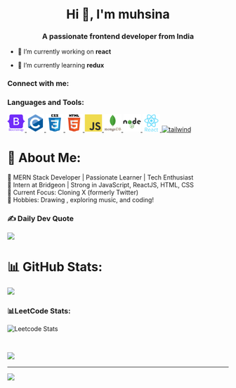 <h1 align="center">Hi 👋, I'm muhsina</h1>
<h3 align="center">A passionate frontend developer from India</h3>

- 🔭 I’m currently working on **react**

- 🌱 I’m currently learning **redux**

<h3 align="left">Connect with me:</h3>
<p align="left">
</p>

<h3 align="left">Languages and Tools:</h3>
<p align="left"> <a href="https://getbootstrap.com" target="_blank" rel="noreferrer"> <img src="https://raw.githubusercontent.com/devicons/devicon/master/icons/bootstrap/bootstrap-plain-wordmark.svg" alt="bootstrap" width="40" height="40"/> </a> <a href="https://www.cprogramming.com/" target="_blank" rel="noreferrer"> <img src="https://raw.githubusercontent.com/devicons/devicon/master/icons/c/c-original.svg" alt="c" width="40" height="40"/> </a> <a href="https://www.w3schools.com/css/" target="_blank" rel="noreferrer"> <img src="https://raw.githubusercontent.com/devicons/devicon/master/icons/css3/css3-original-wordmark.svg" alt="css3" width="40" height="40"/> </a> <a href="https://www.w3.org/html/" target="_blank" rel="noreferrer"> <img src="https://raw.githubusercontent.com/devicons/devicon/master/icons/html5/html5-original-wordmark.svg" alt="html5" width="40" height="40"/> </a> <a href="https://developer.mozilla.org/en-US/docs/Web/JavaScript" target="_blank" rel="noreferrer"> <img src="https://raw.githubusercontent.com/devicons/devicon/master/icons/javascript/javascript-original.svg" alt="javascript" width="40" height="40"/> </a> <a href="https://www.mongodb.com/" target="_blank" rel="noreferrer"> <img src="https://raw.githubusercontent.com/devicons/devicon/master/icons/mongodb/mongodb-original-wordmark.svg" alt="mongodb" width="40" height="40"/> </a> <a href="https://nodejs.org" target="_blank" rel="noreferrer"> <img src="https://raw.githubusercontent.com/devicons/devicon/master/icons/nodejs/nodejs-original-wordmark.svg" alt="nodejs" width="40" height="40"/> </a> <a href="https://reactjs.org/" target="_blank" rel="noreferrer"> <img src="https://raw.githubusercontent.com/devicons/devicon/master/icons/react/react-original-wordmark.svg" alt="react" width="40" height="40"/> </a> <a href="https://tailwindcss.com/" target="_blank" rel="noreferrer"> <img src="https://www.vectorlogo.zone/logos/tailwindcss/tailwindcss-icon.svg" alt="tailwind" width="40" height="40"/> </a> </p>



# 💫 About Me:
🌟 MERN Stack Developer | Passionate Learner | Tech Enthusiast<br>💼 Intern at Bridgeon | Strong in JavaScript, ReactJS, HTML, CSS<br>🚀 Current Focus: Cloning X (formerly Twitter)<br>🎨 Hobbies: Drawing , exploring music, and coding!<br>

### ✍️ Daily Dev Quote
![](https://quotes-github-readme.vercel.app/api?type=horizontal&theme=radical)



# 📊 GitHub Stats:

![](https://github-readme-streak-stats.herokuapp.com/?user=muhsina-v&theme=dark&hide_border=false)<br/>

### 📊LeetCode Stats:

![Leetcode Stats](https://leetcard.jacoblin.cool/muhsinasinan)

<br>
  
![](https://github-readme-stats.vercel.app/api/top-langs/?username=muhsina-v&theme=dark&hide_border=false&include_all_commits=false&count_private=false&layout=compact)

---
[![](https://visitcount.itsvg.in/api?id=muhsinasinan&icon=0&color=0)](https://visitcount.itsvg.in)


<!-- Proudly created with GPRM ( https://gprm.itsvg.in ) -->
